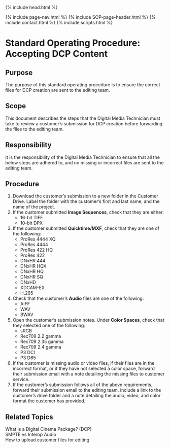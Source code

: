 <!DOCTYPE html>
<html lang="en">

{% include head.html %}

<body id="page-top">
  {% include page-nav.html %}
  {% include SOP-page-header.html %}
  {% include contact.html %}
  {% include scripts.html %}
</body>

</html>

# Standard Operating Procedure: Accepting DCP Content
## Purpose
The purpose of this standard operating procedure is to ensure the correct files for DCP creation are sent to the editing team.
## Scope
This document describes the steps that the Digital Media Technician must take to review a customer’s submission for DCP creation before forwarding the files to the editing team.
## Responsibility
It is the responsibility of the Digital Media Technician to ensure that all the below steps are adhered to, and no missing or incorrect files are sent to the editing team.
## Procedure
1. Download the customer’s submission to a new folder in the Customer Drive. Label the folder with the customer’s first and last name, and the name of the project.
2. If the customer submitted **Image Sequences**, check that they are either:
    * 16-bit TIFF
    * 10-bit DPX
3. If the customer submitted **Quicktime/MXF**, check that they are one of the following:
    * ProRes 4444 XQ
    * ProRes 4444
    * ProRes 422 HQ
    * ProRes 422
    * DNxHR 444
    * DNxHR HQX
    * DNxHR HQ
    * DNxHR SQ
    * DNxHD
    * XDCAM-EX
    * H.265
4. Check that the customer’s **Audio** files are one of the following:
    * AIFF
    * WAV
    * BWAV
5. Open the customer’s submission notes. Under **Color Spaces**, check that they selected
one of the following:
    * sRGB
    * Rec709 2.2 gamma
    * Rec709 2.35 gamma
    * Rec709 2.4 gamma
    * P3 DCI
    * P3 D65
6. If the customer is missing audio or video files, if their files are in the incorrect format, or if they have not selected a color space, forward their submission email with a note detailing the missing files to customer service.
7. If the customer’s submission follows all of the above requirements, forward their submission email to the editing team. Include a link to the customer’s drive folder and a note detailing the audio, video, and color format the customer has provided.
## Related Topics
What is a Digital Cinema Package? (DCP)  
SMPTE vs Interop Audio  
How to upload customer files for editing  
